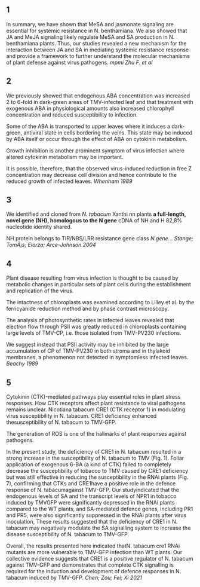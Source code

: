 ## 1
In summary, we have shown that MeSA and jasmonate signaling are essential for systemic resistance in N. benthamiana. We also showed that JA and MeJA signaling likely regulate MeSA and SA production in N. benthamiana plants. Thus, our studies revealed a new mechanism for the interaction between JA and SA in mediating systemic resistance response and provide a framework to further understand the molecular mechanisms of plant defense against virus pathogens.
*mpmi Zhu F. et al*


## 2
We previously showed that endogenous ABA concentration was increased 2 to 6-fold in dark-green areas of TMV-infected leaf and that treatment with exogenous ABA in physiological amounts also increased chlorophyll concentration and reduced susceptibility to infection.

Some of the ABA is transported to upper leaves where it induces a dark-green, antiviral state in cells bordering the veins. This state may be induced by ABA itself or occur through the effect of ABA on cytokinin metabolism.

Growth inhibition is another prominent symptom of virus infection where altered cytokinin metabolism may be important.

It is possible, therefore, that the observed virus-induced reduction in free Z concentration may decrease cell division and hence contribute to the reduced growth of infected leaves.
*Whenham 1989*


## 3
We identified and cloned from *N. tabacum* Xanthi nn plants **a full-length, novel gene (NH), homologous to the N gene**
cDNA of NH and H 82,8% nucleotide identity shared.

NH protein belongs to TIR/NBS/LRR resistance gene class
*N gene... Stange; TomÃ¡s; Elorza; Arce-Johnson 2004*


## 4
Plant disease resulting from virus infection is thought to be caused by metabolic changes in particular sets of plant cells during the establishment and replication of the virus.

The intactness of chloroplasts was examined according to Lilley et al. by the ferricyanide reduction method and by phase contrast microscopy.

The analysis of photosynthetic rates in infected leaves revealed that electron flow through PSII was greatly reduced in chloroplasts containing large levels of TMV-CP, i.e. those isolated from TMV-PV230 infections.

We suggest instead that PSII activity may be inhibited by the large accumulation of CP of TMV-PV230 in both stroma and in thylakoid membranes, a phenomenon not detected in symptomless infected leaves.
*Beachy 1989*


## 5

Cytokinin (CTK)-mediated pathways play essential roles in plant stress responses. How CTK receptors affect plant resistance to viral pathogens remains unclear.
Nicotiana tabacum CRE1 (CTK receptor 1) in modulating virus susceptibility in N. tabacum. CRE1 deficiency enhanced thesusceptibility of N. tabacum to TMV-GFP.

The generation of ROS is one of the hallmarks of plant responses against pathogens.

In the present study, the deficiency of CRE1 in N. tabacum resulted in a strong increase in the susceptibility of N. tabacum to TMV (Fig. 1). Foliar application of exogenous 6-BA (a kind of CTK) failed to completely decrease the susceptibility of tobacco to TMV caused by CRE1 deficiency but was still effective in reducing the susceptibility in the RNAi plants (Fig. 7), confirming that CTKs and CRE1have a positive role in the defence response of N. tabacumagainst TMV-GFP.
Our studyindicated that the endogenous levels of SA and the transcript levels of NPR1 in tobacco induced by TMVGFP were significantly depressed in the RNAi plants compared to the WT plants, and SA-mediated defence genes, including PR1 and PR5, were also significantly suppressed in the RNAi plants after virus inoculation,
These results suggested that the deficiency of CRE1 in N. tabacum may negatively modulate the SA signalling system to increase the disease susceptibility of N. tabacum to TMV-GFP.

Overall, the results presented here indicated thatN. tabacum cre1 RNAi mutants are more vulnerable to TMV-GFP infection than WT plants. Our collective evidence suggests that CRE1 is a positive regulator of N. tabacum against TMV-GFP and demonstrates that
complete CTK signalling is required for the induction and development of defence responses in N. tabacum induced by TMV-GFP.
*Chen; Zou; Fei; Xi 2021*



